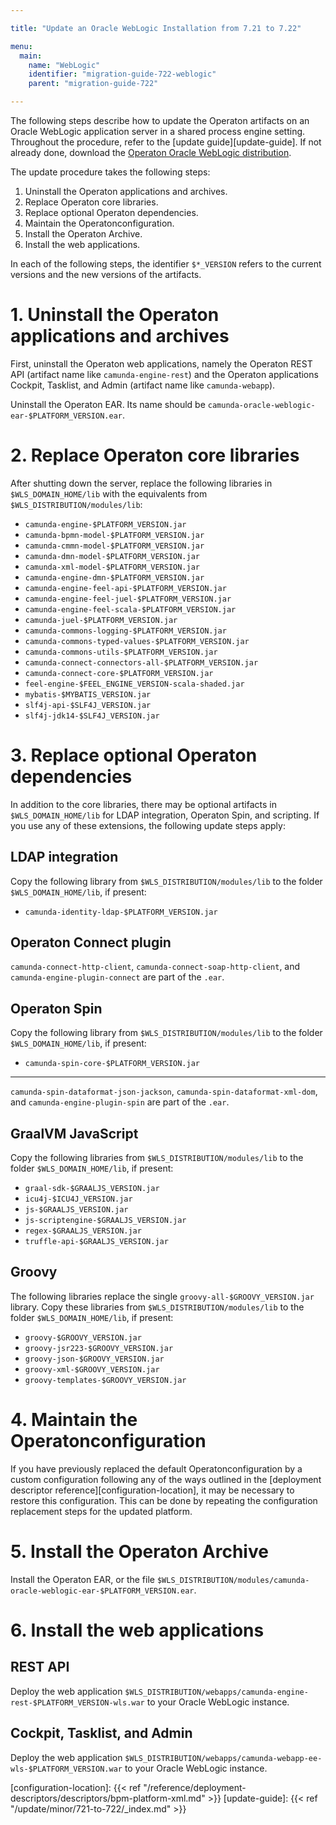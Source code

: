 ```yaml
---

title: "Update an Oracle WebLogic Installation from 7.21 to 7.22"

menu:
  main:
    name: "WebLogic"
    identifier: "migration-guide-722-weblogic"
    parent: "migration-guide-722"

---
```


The following steps describe how to update the Operaton artifacts on an Oracle WebLogic application server in a
shared process engine setting. Throughout the procedure, refer to the [update guide][update-guide]. If not already done, download the [Operaton Oracle WebLogic distribution](https://artifacts.camunda.com/artifactory/camunda-bpm-ee/org/camunda/bpm/weblogic/camunda-bpm-weblogic/7.22.0-ee/).

The update procedure takes the following steps:

1. Uninstall the Operaton applications and archives.
2. Replace Operaton core libraries.
3. Replace optional Operaton dependencies.
4. Maintain the Operatonconfiguration.
5. Install the Operaton Archive.
6. Install the web applications.

In each of the following steps, the identifier `$*_VERSION` refers to the current versions and the new versions of the artifacts.

# 1. Uninstall the Operaton applications and archives

First, uninstall the Operaton web applications, namely the Operaton REST API (artifact name like `camunda-engine-rest`) and the Operaton applications Cockpit, Tasklist, and Admin (artifact name like `camunda-webapp`).

Uninstall the Operaton EAR. Its name should be `camunda-oracle-weblogic-ear-$PLATFORM_VERSION.ear`.

# 2. Replace Operaton core libraries

After shutting down the server, replace the following libraries in `$WLS_DOMAIN_HOME/lib` with the equivalents from `$WLS_DISTRIBUTION/modules/lib`:

* `camunda-engine-$PLATFORM_VERSION.jar`
* `camunda-bpmn-model-$PLATFORM_VERSION.jar`
* `camunda-cmmn-model-$PLATFORM_VERSION.jar`
* `camunda-dmn-model-$PLATFORM_VERSION.jar`
* `camunda-xml-model-$PLATFORM_VERSION.jar`
* `camunda-engine-dmn-$PLATFORM_VERSION.jar`
* `camunda-engine-feel-api-$PLATFORM_VERSION.jar`
* `camunda-engine-feel-juel-$PLATFORM_VERSION.jar`
* `camunda-engine-feel-scala-$PLATFORM_VERSION.jar`
* `camunda-juel-$PLATFORM_VERSION.jar`
* `camunda-commons-logging-$PLATFORM_VERSION.jar`
* `camunda-commons-typed-values-$PLATFORM_VERSION.jar`
* `camunda-commons-utils-$PLATFORM_VERSION.jar`
* `camunda-connect-connectors-all-$PLATFORM_VERSION.jar`
* `camunda-connect-core-$PLATFORM_VERSION.jar`
* `feel-engine-$FEEL_ENGINE_VERSION-scala-shaded.jar`
* `mybatis-$MYBATIS_VERSION.jar`
* `slf4j-api-$SLF4J_VERSION.jar`
* `slf4j-jdk14-$SLF4J_VERSION.jar`

# 3. Replace optional Operaton dependencies

In addition to the core libraries, there may be optional artifacts in `$WLS_DOMAIN_HOME/lib` for LDAP integration, Operaton Spin, and scripting. If you use any of these extensions, the following update steps apply:

## LDAP integration

Copy the following library from `$WLS_DISTRIBUTION/modules/lib` to the folder `$WLS_DOMAIN_HOME/lib`, if present:

* `camunda-identity-ldap-$PLATFORM_VERSION.jar`

## Operaton Connect plugin

`camunda-connect-http-client`, `camunda-connect-soap-http-client`, and `camunda-engine-plugin-connect` are part of the `.ear`.

## Operaton Spin

Copy the following library from `$WLS_DISTRIBUTION/modules/lib` to the folder `$WLS_DOMAIN_HOME/lib`, if present:

* `camunda-spin-core-$PLATFORM_VERSION.jar`

---
`camunda-spin-dataformat-json-jackson`, `camunda-spin-dataformat-xml-dom`, and `camunda-engine-plugin-spin` are part of the `.ear`.

## GraalVM JavaScript

Copy the following libraries from `$WLS_DISTRIBUTION/modules/lib` to the folder `$WLS_DOMAIN_HOME/lib`, if present:

* `graal-sdk-$GRAALJS_VERSION.jar`
* `icu4j-$ICU4J_VERSION.jar`
* `js-$GRAALJS_VERSION.jar`
* `js-scriptengine-$GRAALJS_VERSION.jar`
* `regex-$GRAALJS_VERSION.jar`
* `truffle-api-$GRAALJS_VERSION.jar`

## Groovy

The following libraries replace the single `groovy-all-$GROOVY_VERSION.jar` library. Copy these libraries from `$WLS_DISTRIBUTION/modules/lib` to the folder `$WLS_DOMAIN_HOME/lib`, if present:

* `groovy-$GROOVY_VERSION.jar`
* `groovy-jsr223-$GROOVY_VERSION.jar`
* `groovy-json-$GROOVY_VERSION.jar`
* `groovy-xml-$GROOVY_VERSION.jar`
* `groovy-templates-$GROOVY_VERSION.jar`

# 4. Maintain the Operatonconfiguration

If you have previously replaced the default Operatonconfiguration by a custom configuration following any of the ways outlined in the [deployment descriptor reference][configuration-location], it may be necessary to restore this configuration. This can be done by repeating the configuration replacement steps for the updated platform.

# 5. Install the Operaton Archive

Install the Operaton EAR, or the file `$WLS_DISTRIBUTION/modules/camunda-oracle-weblogic-ear-$PLATFORM_VERSION.ear`.

# 6. Install the web applications

## REST API

Deploy the web application `$WLS_DISTRIBUTION/webapps/camunda-engine-rest-$PLATFORM_VERSION-wls.war` to your Oracle WebLogic instance.

## Cockpit, Tasklist, and Admin

Deploy the web application `$WLS_DISTRIBUTION/webapps/camunda-webapp-ee-wls-$PLATFORM_VERSION.war` to your Oracle WebLogic instance.

[configuration-location]: {{< ref "/reference/deployment-descriptors/descriptors/bpm-platform-xml.md" >}}
[update-guide]: {{< ref "/update/minor/721-to-722/_index.md" >}}
